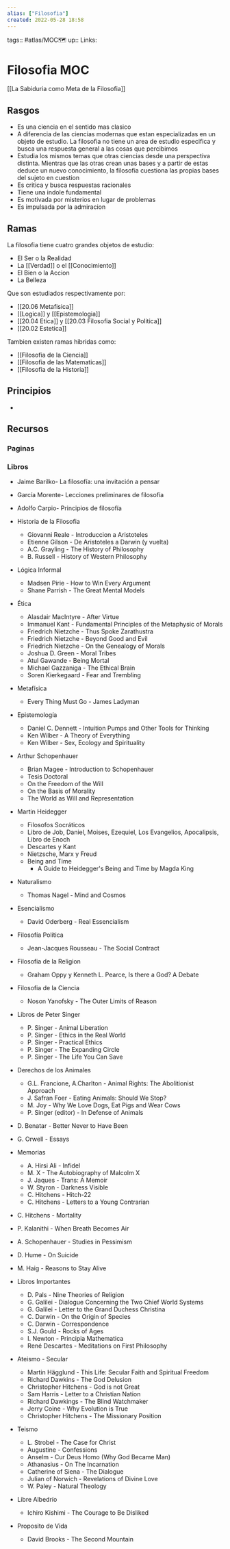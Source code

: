 ```yaml
---
alias: ["Filosofia"]
created: 2022-05-28 18:58
---
```

tags:: #atlas/MOC🗺 
up:: 
Links:
# Filosofia MOC
[[La Sabiduria como Meta de la Filosofia]]

## Rasgos
- Es una ciencia en el sentido mas clasico
- A diferencia de las ciencias modernas que estan especializadas en un objeto de estudio. La filosofia no tiene un area de estudio especifica y busca una respuesta general a las cosas que percibimos
- Estudia los mismos temas que otras ciencias desde una perspectiva distinta. Mientras que las otras crean unas bases y a partir de estas deduce un nuevo conocimiento, la filosofia cuestiona las propias bases del sujeto en cuestion
- Es critica y busca respuestas racionales
- Tiene una indole fundamental
- Es motivada por misterios en lugar de problemas
- Es impulsada por la admiracion

## Ramas
La filosofia tiene cuatro grandes objetos de estudio:
- El Ser o la Realidad
- La [[Verdad]] o el [[Conocimiento]]
- El Bien o la Accion
- La Belleza

Que son estudiados respectivamente por:
- [[20.06 Metafisica]]
- [[Logica]] y [[Epistemologia]]
- [[20.04 Etica]] y [[20.03 Filosofia Social y Politica]]
- [[20.02 Estetica]]

Tambien existen ramas hibridas como:
- [[Filosofia de la Ciencia]]
- [[Filosofia de las Matematicas]]
- [[Filosofia de la Historia]]

## Principios
- 
## Recursos
### Paginas
### Libros
- Jaime Barilko- La filosofía: una invitación a pensar
- García Morente- Lecciones preliminares de filosofía
- Adolfo Carpio- Principios de filosofía

- Historia de la Filosofia
	- Giovanni Reale - Introduccion a Aristoteles
	- Etienne Gilson - De Aristoteles a Darwin (y vuelta)
	- A.C. Grayling - The History of Philosophy
	- B. Russell - History of Western Philosophy

- Lógica Informal
	- Madsen Pirie - How to Win Every Argument
	- Shane Parrish - The Great Mental Models

- Ética
	- Alasdair MacIntyre - After Virtue
	- Immanuel Kant - Fundamental Principles of the Metaphysic of Morals
	- Friedrich Nietzche - Thus Spoke Zarathustra
	- Friedrich Nietzche - Beyond Good and Evil
	- Friedrich Nietzche - On the Genealogy of Morals
	- Joshua D. Green - Moral Tribes
	- Atul Gawande - Being Mortal
	- Michael Gazzaniga - The Ethical Brain
	- Soren Kierkegaard - Fear and Trembling

- Metafísica
	- Every Thing Must Go - James Ladyman

- Epistemología
	- Daniel C. Dennett - Intuition Pumps and Other Tools for Thinking
	- Ken Wilber - A Theory of Everything
	- Ken Wilber - Sex, Ecology and Spirituality

- Arthur Schopenhauer
	- Brian Magee - Introduction to Schopenhauer
	- Tesis Doctoral
	- On the Freedom of the Will
	- On the Basis of Morality
	- The World as Will and Representation

- Martin Heidegger
	- Filosofos Socráticos
	- Libro de Job, Daniel, Moises, Ezequiel, Los Evangelios, Apocalipsis, Libro de Enoch
	- Descartes y Kant
	- Nietzsche, Marx y Freud
	- Being and Time
		- A Guide to Heidegger's Being and Time by Magda King

- Naturalismo
	- Thomas Nagel - Mind and Cosmos

- Esencialismo
	- David Oderberg - Real Essencialism

- Filosofía Política
	- Jean-Jacques Rousseau - The Social Contract

- Filosofia de la Religion
	- Graham Oppy y Kenneth L. Pearce, Is there a God? A Debate

- Filosofia de la Ciencia
	- Noson Yanofsky - The Outer Limits of Reason

- Libros de Peter Singer
	- P. Singer - Animal Liberation
	- P. Singer - Ethics in the Real World
	- P. Singer - Practical Ethics
	- P. Singer - The Expanding Circle
	- P. Singer - The Life You Can Save		

- Derechos de los Animales
	- G.L. Francione, A.Charlton - Animal Rights: The Abolitionist Approach
	- J. Safran Foer - Eating Animals: Should We Stop?
	- M. Joy - Why We Love Dogs, Eat Pigs and Wear Cows
	- P. Singer (editor) - In Defense of Animals

- D. Benatar - Better Never to Have Been
- G. Orwell - Essays

- Memorias
	- A. Hirsi Ali - Infidel
	- M. X - The Autobiography of Malcolm X
	- J. Jaques - Trans: A Memoir
	- W. Styron - Darkness Visible
	- C. Hitchens - Hitch-22
	- C. Hitchens - Letters to a Young Contrarian

- C. Hitchens - Mortality
- P. Kalanithi - When Breath Becomes Air
- A. Schopenhauer - Studies in Pessimism
- D. Hume - On Suicide
- M. Haig - Reasons to Stay Alive

- Libros Importantes
	- D. Pals - Nine Theories of Religion
	- G. Galilei - Dialogue Concerning the Two Chief World Systems
	- G. Galilei - Letter to the Grand Duchess Christina
	- C. Darwin - On the Origin of Species
	- C. Darwin - Correspondence
	- S.J. Gould - Rocks of Ages
	- I. Newton - Principia Mathematica
	- René Descartes - Meditations on First Philosophy

- Ateismo - Secular
	- Martin Hägglund - This Life: Secular Faith and Spiritual Freedom
	- Richard Dawkins - The God Delusion
	- Christopher Hitchens - God is not Great
	- Sam Harris - Letter to a Christian Nation
	- Richard Dawkings - The Blind Watchmaker
	- Jerry Coine - Why Evolution is True
	- Christopher Hitchens - The Missionary Position

- Teismo
	- L. Strobel - The Case for Christ
	- Augustine - Confessions
	- Anselm - Cur Deus Homo (Why God Became Man)
	- Athanasius - On The Incarnation
	- Catherine of Siena - The Dialogue
	- Julian of Norwich - Revelations of Divine Love
	- W. Paley - Natural Theology

- Libre Albedrío
	- Ichiro Kishimi - The Courage to Be Disliked

- Proposito de Vida
	- David Brooks - The Second Mountain